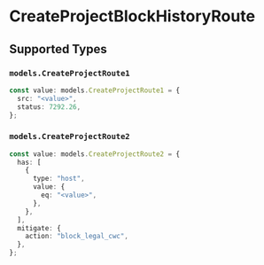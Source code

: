 # CreateProjectBlockHistoryRoute


## Supported Types

### `models.CreateProjectRoute1`

```typescript
const value: models.CreateProjectRoute1 = {
  src: "<value>",
  status: 7292.26,
};
```

### `models.CreateProjectRoute2`

```typescript
const value: models.CreateProjectRoute2 = {
  has: [
    {
      type: "host",
      value: {
        eq: "<value>",
      },
    },
  ],
  mitigate: {
    action: "block_legal_cwc",
  },
};
```

